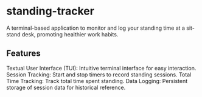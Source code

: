 # standing-tracker
A terminal-based application to monitor and log your standing time at a sit-stand desk, promoting healthier work habits.
## Features
Textual User Interface (TUI): Intuitive terminal interface for easy interaction.
Session Tracking: Start and stop timers to record standing sessions.
Total Time Tracking: Track total time spent standing.
Data Logging: Persistent storage of session data for historical reference.
